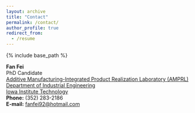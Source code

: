 ```yaml
---
layout: archive
title: "Contact"
permalink: /contact/
author_profile: true
redirect_from:
  - /resume
---
```


{% include base_path %}

**Fan Fei**<br/>
PhD Candidate<br/>
[Additive Manufacturing-Integrated Product Realization Laboratory (AMPRL)](http://user.engineering.uiowa.edu/~xuasong/index.html)<br/>
[Department of Industrial Engineering](https://ise.engineering.uiowa.edu/)<br/>
[Iowa Institute Technology](https://iti.uiowa.edu/)<br/>
**Phone:** (352) 283-2186<br/>
**E-mail:** fanfei92@hotmail.com<br/>
